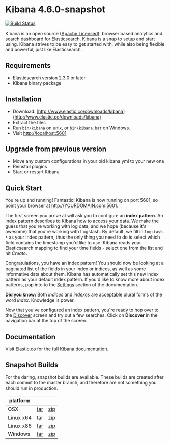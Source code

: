 # Kibana 4.6.0-snapshot

[![Build Status](https://travis-ci.org/elastic/kibana.svg?branch=master)](https://travis-ci.org/elastic/kibana?branch=master)

Kibana is an open source ([Apache Licensed](https://github.com/elastic/kibana/blob/master/LICENSE.md)), browser based analytics and search dashboard for Elasticsearch. Kibana is a snap to setup and start using. Kibana strives to be easy to get started with, while also being flexible and powerful, just like Elasticsearch.

## Requirements

- Elasticsearch version 2.3.0 or later
- Kibana binary package

## Installation

* Download: [http://www.elastic.co/downloads/kibana](http://www.elastic.co/downloads/kibana)
* Extract the files
* Run `bin/kibana` on unix, or `bin\kibana.bat` on Windows.
* Visit [http://localhost:5601](http://localhost:5601)


## Upgrade from previous version

* Move any custom configurations in your old kibana.yml to your new one
* Reinstall plugins
* Start or restart Kibana

## Quick Start

You're up and running! Fantastic! Kibana is now running on port 5601, so point your browser at http://YOURDOMAIN.com:5601.

The first screen you arrive at will ask you to configure an **index pattern**. An index pattern describes to Kibana how to access your data. We make the guess that you're working with log data, and we hope (because it's awesome) that you're working with Logstash. By default, we fill in `logstash-*` as your index pattern, thus the only thing you need to do is select which field contains the timestamp you'd like to use. Kibana reads your Elasticsearch mapping to find your time fields - select one from the list and hit *Create*.

Congratulations, you have an index pattern! You should now be looking at a paginated list of the fields in your index or indices, as well as some informative data about them. Kibana has automatically set this new index pattern as your default index pattern. If you'd like to know more about index patterns, pop into to the [Settings](#settings) section of the documentation.

**Did you know:** Both *indices* and *indexes* are acceptable plural forms of the word *index*. Knowledge is power.

Now that you've configured an index pattern, you're ready to hop over to the [Discover](#discover) screen and try out a few searches. Click on **Discover** in the navigation bar at the top of the screen.

## Documentation

Visit [Elastic.co](http://www.elastic.co/guide/en/kibana/current/index.html) for the full Kibana documentation.

## Snapshot Builds

For the daring, snapshot builds are available. These builds are created after each commit to the master branch, and therefore are not something you should run in production.

| platform |  |  |
| --- | --- | --- |
| OSX | [tar](http://download.elastic.co/kibana/kibana-snapshot/kibana-4.6.0-snapshot-darwin-x64.tar.gz) | [zip](http://download.elastic.co/kibana/kibana-snapshot/kibana-4.6.0-snapshot-darwin-x64.zip) |
| Linux x64 | [tar](http://download.elastic.co/kibana/kibana-snapshot/kibana-4.6.0-snapshot-linux-x64.tar.gz) | [zip](http://download.elastic.co/kibana/kibana-snapshot/kibana-4.6.0-snapshot-linux-x64.zip) |
| Linux x86 | [tar](http://download.elastic.co/kibana/kibana-snapshot/kibana-4.6.0-snapshot-linux-x86.tar.gz) | [zip](http://download.elastic.co/kibana/kibana-snapshot/kibana-4.6.0-snapshot-linux-x86.zip) |
| Windows | [tar](http://download.elastic.co/kibana/kibana-snapshot/kibana-4.6.0-snapshot-windows.tar.gz) | [zip](http://download.elastic.co/kibana/kibana-snapshot/kibana-4.6.0-snapshot-windows.zip) |

